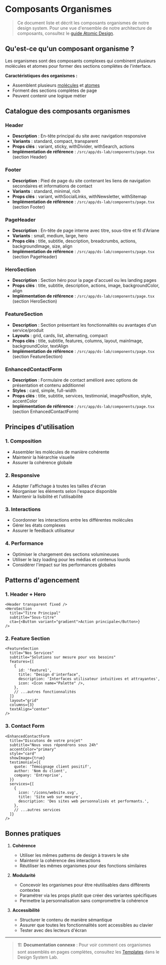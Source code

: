 # Composants Organismes

> Ce document liste et décrit les composants organismes de notre design system. Pour une vue d'ensemble de notre architecture de composants, consultez le [guide Atomic Design](./atomic-design.md).

## Qu'est-ce qu'un composant organisme ?

Les organismes sont des composants complexes qui combinent plusieurs molécules et atomes pour former des sections complètes de l'interface.

**Caractéristiques des organismes :**

- Assemblent plusieurs [molécules](./molecules.md) et [atomes](./atoms.md)
- Forment des sections complètes de page
- Peuvent contenir une logique métier

## Catalogue des composants organismes

### Header

- **Description** : En-tête principal du site avec navigation responsive
- **Variants** : standard, compact, transparent
- **Props clés** : variant, sticky, withDivider, withSearch, actions
- **Implémentation de référence** : `/src/app/ds-lab/components/page.tsx` (section Header)

### Footer

- **Description** : Pied de page du site contenant les liens de navigation secondaires et informations de contact
- **Variants** : standard, minimal, rich
- **Props clés** : variant, withSocialLinks, withNewsletter, withSitemap
- **Implémentation de référence** : `/src/app/ds-lab/components/page.tsx` (section Footer)

### PageHeader

- **Description** : En-tête de page interne avec titre, sous-titre et fil d'Ariane
- **Variants** : small, medium, large, hero
- **Props clés** : title, subtitle, description, breadcrumbs, actions, backgroundImage, size, align
- **Implémentation de référence** : `/src/app/ds-lab/components/page.tsx` (section PageHeader)

### HeroSection

- **Description** : Section héro pour la page d'accueil ou les landing pages
- **Props clés** : title, subtitle, description, actions, image, backgroundColor, align
- **Implémentation de référence** : `/src/app/ds-lab/components/page.tsx` (section HeroSection)

### FeatureSection

- **Description** : Section présentant les fonctionnalités ou avantages d'un service/produit
- **Layouts** : grid, cards, list, alternating, compact
- **Props clés** : title, subtitle, features, columns, layout, mainImage, backgroundColor, textAlign
- **Implémentation de référence** : `/src/app/ds-lab/components/page.tsx` (section FeatureSection)

### EnhancedContactForm

- **Description** : Formulaire de contact amélioré avec options de présentation et contenu additionnel
- **Styles** : card, simple, full-width
- **Props clés** : title, subtitle, services, testimonial, imagePosition, style, accentColor
- **Implémentation de référence** : `/src/app/ds-lab/components/page.tsx` (section EnhancedContactForm)

## Principes d'utilisation

### 1. Composition

- Assembler les molécules de manière cohérente
- Maintenir la hiérarchie visuelle
- Assurer la cohérence globale

### 2. Responsive

- Adapter l'affichage à toutes les tailles d'écran
- Réorganiser les éléments selon l'espace disponible
- Maintenir la lisibilité et l'utilisabilité

### 3. Interactions

- Coordonner les interactions entre les différentes molécules
- Gérer les états complexes
- Assurer le feedback utilisateur

### 4. Performance

- Optimiser le chargement des sections volumineuses
- Utiliser le lazy loading pour les médias et contenus lourds
- Considérer l'impact sur les performances globales

## Patterns d'agencement

### 1. Header + Hero

```tsx
<Header transparent fixed />
<HeroSection
  title="Titre Principal"
  subtitle="Sous-titre"
  cta={<Button variant="gradient">Action principale</Button>}
/>
```

### 2. Feature Section

```tsx
<FeatureSection
  title="Nos Services"
  subtitle="Solutions sur mesure pour vos besoins"
  features={[
    {
      id: 'feature1',
      title: "Design d'interface",
      description: 'Interfaces utilisateur intuitives et attrayantes',
      icon: <Icon name="Palette" />,
    },
    // ...autres fonctionnalités
  ]}
  layout="grid"
  columns={3}
  textAlign="center"
/>
```

### 3. Contact Form

```tsx
<EnhancedContactForm
  title="Discutons de votre projet"
  subtitle="Nous vous répondrons sous 24h"
  accentColor="primary"
  style="card"
  showImage={true}
  testimonial={{
    quote: 'Témoignage client positif',
    author: 'Nom du client',
    company: 'Entreprise',
  }}
  services={[
    {
      icon: '/icons/website.svg',
      title: 'Site web sur mesure',
      description: 'Des sites web personnalisés et performants.',
    },
    // ...autres services
  ]}
/>
```

## Bonnes pratiques

1. **Cohérence**

   - Utiliser les mêmes patterns de design à travers le site
   - Maintenir la cohérence des interactions
   - Réutiliser les mêmes organismes pour des fonctions similaires

2. **Modularité**

   - Concevoir les organismes pour être réutilisables dans différents contextes
   - Paramétrer via les props plutôt que créer des variantes spécifiques
   - Permettre la personnalisation sans compromettre la cohérence

3. **Accessibilité**
   - Structurer le contenu de manière sémantique
   - Assurer que toutes les fonctionnalités sont accessibles au clavier
   - Tester avec des lecteurs d'écran

---

> 🏗️ **Documentation connexe** : Pour voir comment ces organismes sont assemblés en pages complètes, consultez les [Templates](/src/app/ds-lab/templates/page.tsx) dans le Design System Lab.
